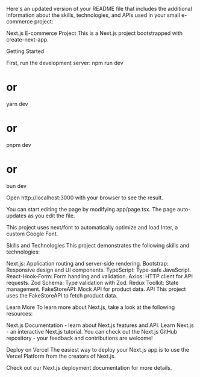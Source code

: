 Here's an updated version of your README file that includes the additional information about the skills, technologies, and APIs used in your small e-commerce project:

Next.js E-commerce Project
This is a Next.js project bootstrapped with create-next-app.

Getting Started

First, run the development server:
npm run dev

# or

yarn dev

# or

pnpm dev

# or

bun dev

Open http://localhost:3000 with your browser to see the result.

You can start editing the page by modifying app/page.tsx. The page auto-updates as you edit the file.

This project uses next/font to automatically optimize and load Inter, a custom Google Font.

Skills and Technologies
This project demonstrates the following skills and technologies:

Next.js: Application routing and server-side rendering.
Bootstrap: Responsive design and UI components.
TypeScript: Type-safe JavaScript.
React-Hook-Form: Form handling and validation.
Axios: HTTP client for API requests.
Zod Schema: Type validation with Zod.
Redux Toolkit: State management.
FakeStoreAPI: Mock API for product data.
API
This project uses the FakeStoreAPI to fetch product data.

Learn More
To learn more about Next.js, take a look at the following resources:

Next.js Documentation - learn about Next.js features and API.
Learn Next.js - an interactive Next.js tutorial.
You can check out the Next.js GitHub repository - your feedback and contributions are welcome!

Deploy on Vercel
The easiest way to deploy your Next.js app is to use the Vercel Platform from the creators of Next.js.

Check out our Next.js deployment documentation for more details.

